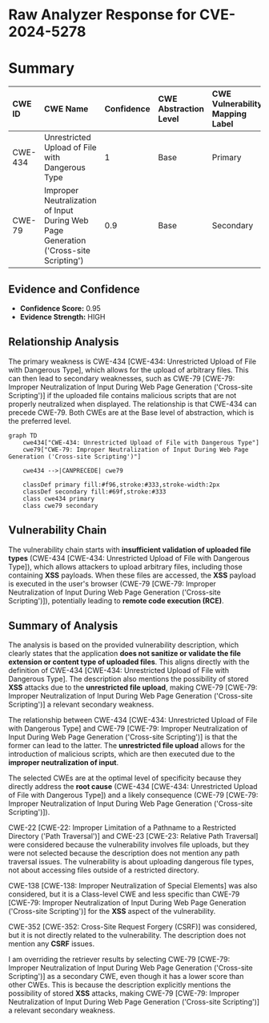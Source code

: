 # Raw Analyzer Response for CVE-2024-5278

# Summary

| CWE ID   | CWE Name                                                               | Confidence | CWE Abstraction Level | CWE Vulnerability Mapping Label | CWE-Vulnerability Mapping Notes |
| :--------- | :--------------------------------------------------------------------- | :--------- | :-------------------- | :------------------------------ | :------------------------------ |
| CWE-434    | Unrestricted Upload of File with Dangerous Type                       | 1          | Base                  | Primary                         | Allowed                       |
| CWE-79     | Improper Neutralization of Input During Web Page Generation ('Cross-site Scripting') | 0.9          | Base                  | Secondary                       | Allowed                       |

## Evidence and Confidence

*   **Confidence Score:** 0.95
*   **Evidence Strength:** HIGH

## Relationship Analysis

The primary weakness is CWE-434 [CWE-434: Unrestricted Upload of File with Dangerous Type], which allows for the upload of arbitrary files. This can then lead to secondary weaknesses, such as CWE-79 [CWE-79: Improper Neutralization of Input During Web Page Generation ('Cross-site Scripting')] if the uploaded file contains malicious scripts that are not properly neutralized when displayed. The relationship is that CWE-434 can precede CWE-79. Both CWEs are at the Base level of abstraction, which is the preferred level.

```mermaid
graph TD
    cwe434["CWE-434: Unrestricted Upload of File with Dangerous Type"]
    cwe79["CWE-79: Improper Neutralization of Input During Web Page Generation ('Cross-site Scripting')"]

    cwe434 -->|CANPRECEDE| cwe79

    classDef primary fill:#f96,stroke:#333,stroke-width:2px
    classDef secondary fill:#69f,stroke:#333
    class cwe434 primary
    class cwe79 secondary
```

## Vulnerability Chain

The vulnerability chain starts with **insufficient validation of uploaded file types** (CWE-434 [CWE-434: Unrestricted Upload of File with Dangerous Type]), which allows attackers to upload arbitrary files, including those containing **XSS** payloads. When these files are accessed, the **XSS** payload is executed in the user's browser (CWE-79 [CWE-79: Improper Neutralization of Input During Web Page Generation ('Cross-site Scripting')]), potentially leading to **remote code execution (RCE)**.

## Summary of Analysis

The analysis is based on the provided vulnerability description, which clearly states that the application **does not sanitize or validate the file extension or content type of uploaded files**. This aligns directly with the definition of CWE-434 [CWE-434: Unrestricted Upload of File with Dangerous Type]. The description also mentions the possibility of stored **XSS** attacks due to the **unrestricted file upload**, making CWE-79 [CWE-79: Improper Neutralization of Input During Web Page Generation ('Cross-site Scripting')] a relevant secondary weakness.

The relationship between CWE-434 [CWE-434: Unrestricted Upload of File with Dangerous Type] and CWE-79 [CWE-79: Improper Neutralization of Input During Web Page Generation ('Cross-site Scripting')] is that the former can lead to the latter. The **unrestricted file upload** allows for the introduction of malicious scripts, which are then executed due to the **improper neutralization of input**.

The selected CWEs are at the optimal level of specificity because they directly address the **root cause** (CWE-434 [CWE-434: Unrestricted Upload of File with Dangerous Type]) and a likely consequence (CWE-79 [CWE-79: Improper Neutralization of Input During Web Page Generation ('Cross-site Scripting')]).

CWE-22 [CWE-22: Improper Limitation of a Pathname to a Restricted Directory ('Path Traversal')] and CWE-23 [CWE-23: Relative Path Traversal] were considered because the vulnerability involves file uploads, but they were not selected because the description does not mention any path traversal issues. The vulnerability is about uploading dangerous file types, not about accessing files outside of a restricted directory.

CWE-138 [CWE-138: Improper Neutralization of Special Elements] was also considered, but it is a Class-level CWE and less specific than CWE-79 [CWE-79: Improper Neutralization of Input During Web Page Generation ('Cross-site Scripting')] for the **XSS** aspect of the vulnerability.

CWE-352 [CWE-352: Cross-Site Request Forgery (CSRF)] was considered, but it is not directly related to the vulnerability. The description does not mention any **CSRF** issues.

I am overriding the retriever results by selecting CWE-79 [CWE-79: Improper Neutralization of Input During Web Page Generation ('Cross-site Scripting')] as a secondary CWE, even though it has a lower score than other CWEs. This is because the description explicitly mentions the possibility of stored **XSS** attacks, making CWE-79 [CWE-79: Improper Neutralization of Input During Web Page Generation ('Cross-site Scripting')] a relevant secondary weakness.